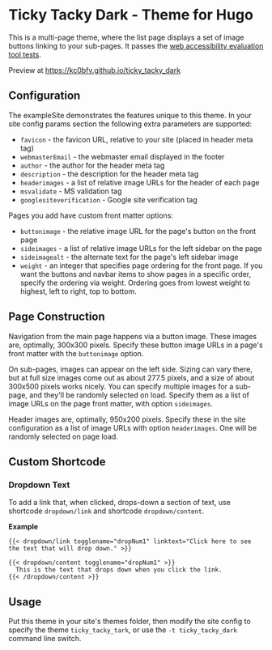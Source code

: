 # Ticky Tacky Dark - Theme for Hugo

This is a multi-page theme, where the list page displays a set of image buttons linking to your sub-pages.  It passes the [web accessibility evaluation tool tests](https://wave.webaim.org/).

Preview at <https://kc0bfv.github.io/ticky_tacky_dark>

## Configuration

The exampleSite demonstrates the features unique to this theme.  In your site config params section the following extra parameters are supported:

* `favicon` - the favicon URL, relative to your site (placed in header meta tag)
* `webmasterEmail` - the webmaster email displayed in the footer
* `author` - the author for the header meta tag
* `description` - the description for the header meta tag
* `headerimages` - a list of relative image URLs for the header of each page
* `msvalidate` - MS validation tag
* `googlesiteverification` - Google site verification tag

Pages you add have custom front matter options:

* `buttonimage` - the relative image URL for the page's button on the front page
* `sideimages` - a list of relative image URLs for the left sidebar on the page
* `sideimagealt` - the alternate text for the page's left sidebar image
* `weight` - an integer that specifies page ordering for the front page.  If you want the buttons and navbar items to show pages in a specific order, specify the ordering via weight.  Ordering goes from lowest weight to highest, left to right, top to bottom.

## Page Construction

Navigation from the main page happens via a button image.  These images are, optimally, 300x300 pixels.  Specify these button image URLs in a page's front matter with the `buttonimage` option.

On sub-pages, images can appear on the left side.  Sizing can vary there, but at full size images come out as about 277.5 pixels, and a size of about 300x500 pixels works nicely.  You can specify multiple images for a sub-page, and they'll be randomly selected on load.  Specify them as a list of image URLs on the page front matter, with option `sideimages`.

Header images are, optimally, 950x200 pixels.  Specify these in the site configuration as a list of image URLs with option `headerimages`.  One will be randomly selected on page load.

## Custom Shortcode

### Dropdown Text

To add a link that, when clicked, drops-down a section of text, use shortcode `dropdown/link` and shortcode `dropdown/content`.

**Example**

```
{{< dropdown/link togglename="dropNum1" linktext="Click here to see the text that will drop down." >}}
```

```
{{< dropdown/content togglename="dropNum1" >}}
  This is the text that drops down when you click the link.
{{< /dropdown/content >}}
```

## Usage

Put this theme in your site's themes folder, then modify the site config to specify the theme `ticky_tacky_tark`, or use the `-t ticky_tacky_dark` command line switch.
